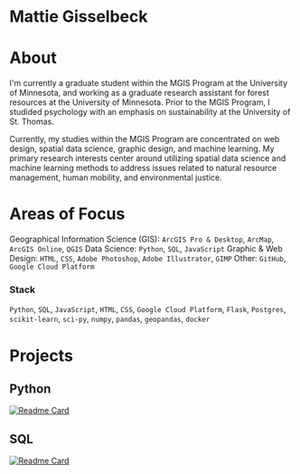 # Mattie Gisselbeck


# About 

I'm currently a graduate student within the MGIS Program at the University of Minnesota, and working as a graduate research assistant for forest resources at the University of Minnesota. Prior to the MGIS Program, I studided psychology with an emphasis on sustainability at the University of St. Thomas.

Currently, my studies within the MGIS Program are concentrated on web design, spatial data science, graphic design, and machine learning. My primary research interests center around utilizing spatial data science and machine learning methods to address issues related to natural resource management, human mobility, and environmental justice.


# Areas of Focus 

Geographical Information Science (GIS): `ArcGIS Pro & Desktop`, `ArcMap`, `ArcGIS Online`, `QGIS`
Data Science: `Python`, `SQL`, `JavaScript`
Graphic & Web Design: `HTML`, `CSS`, `Adobe Photoshop`, `Adobe Illustrator`, `GIMP`
Other: `GitHub`, `Google Cloud Platform`

### Stack
`Python`, `SQL`, `JavaScript`, `HTML`, `CSS`, `Google Cloud Platform`, `Flask`, `Postgres`, `scikit-learn`, `sci-py`, `numpy`, `pandas`, `geopandas`, `docker`


# Projects 

## Python
[![Readme Card](https://github-readme-stats.vercel.app/api/pin/?username=mattiegisselbeck&repo=puerto-rico-forest-transition)](https://github.com/mattiegisselbeck/puerto-rico-forest-transition)

## SQL
[![Readme Card](https://github-readme-stats.vercel.app/api/pin/?username=mattiegisselbeck&repo=msp-environmental-justice-concern)](https://github.com/mattiegisselbeck/msp-environmental-justice-concern)
